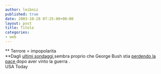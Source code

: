 ```yaml
---
author: leibniz
published: true
date: 2003-10-28 07:25:00+00:00
layout: post
title: Titolo
categories:
- web
---
```


 **   Terrore = impopolarita   
**Dagli  [ ultimi sondaggi ](http://www.usatoday.com/news/polls/tables/live/2003-10-27-bush-poll.htm)sembra proprio che George Bush stia  [ perdendo la pace ](http://www.usatoday.com/news/washington/2003-10-27-poll-bush_x.htm)dopo aver vinto la guerra .   
  USA Today
